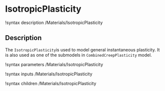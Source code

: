 # IsotropicPlasticity
!syntax description /Materials/IsotropicPlasticity

## Description

The `IsotropicPlasticity`is used to model general instantaneous
plasticity. It is also used as one of the submodels in `CombinedCreepPlasticity`
model.

!syntax parameters /Materials/IsotropicPlasticity

!syntax inputs /Materials/IsotropicPlasticity

!syntax children /Materials/IsotropicPlasticity
